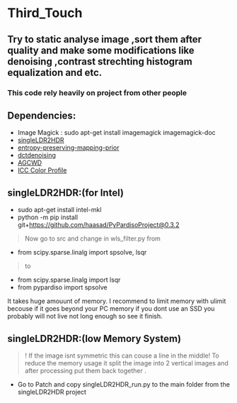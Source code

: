 # Third_Touch

## Try to static analyse image ,sort them after quality and make some modifications like denoising ,contrast strechting histogram equalization and etc.

### This code rely heavily on project from other people 
## Dependencies:

* Image Magick : sudo apt-get install imagemagick imagemagick-doc 
* [singleLDR2HDR](https://github.com/ray075hl/singleLDR2HDR)
* [entropy-preserving-mapping-prior](https://github.com/bigmms/entropy-preserving-mapping-prior)
* [dctdenoising](https://github.com/gfacciol/DCTdenoising)
* [AGCWD](https://github.com/qyou/AGCWD)
* [ICC Color Profile](https://www.color.org/index.xalter)
 
## singleLDR2HDR:(for Intel)
* sudo apt-get install intel-mkl
* python -m pip install git+https://github.com/haasad/PyPardisoProject@0.3.2
> Now go to src and change in wls_filter.py from
* from scipy.sparse.linalg import spsolve, lsqr
> to 
* from scipy.sparse.linalg import lsqr
* from pypardiso import spsolve

It takes huge amouunt of memory. I recommend to limit memory with ulimit becouse if it goes beyond your PC memory if you dont use an SSD you probably will
not live not long enough so see it finish.

## singleLDR2HDR:(low Memory System)
> ! If the image isnt symmetric this can couse a line in the middle! To reduce the memory usage it split the image into 2 vertical images and after processing put them back together .
* Go to Patch and copy singleLDR2HDR_run.py to the main folder from the singleLDR2HDR project
